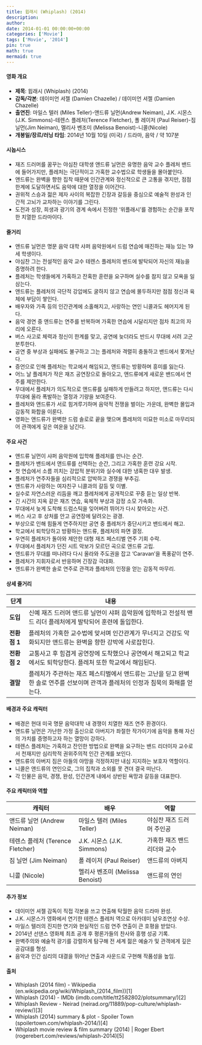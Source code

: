 ```yaml
---
title: 윕래시 (Whiplash) (2014)
description: 
author: 
date: 2014-01-01 00:00:00+00:00
categories: ['Movie']
tags: ['Movie', '2014']
pin: true
math: true
mermaid: true
---
```

#### 영화 개요

- **제목**: 윕래시 (Whiplash) (2014)  
- **감독/각본**: 데이미언 셔젤 (Damien Chazelle) / 데이미언 셔젤 (Damien Chazelle)  
- **출연진**: 마일스 텔러 (Miles Teller)-앤드류 닐먼(Andrew Neiman), J.K. 시몬스 (J.K. Simmons)-테렌스 플레처(Terence Fletcher), 폴 레이저 (Paul Reiser)-짐 닐먼(Jim Neiman), 멜리사 벤조미 (Melissa Benoist)-니콜(Nicole)  
- **개봉일/장르/러닝 타임**: 2014년 10월 10일 (미국) / 드라마, 음악 / 약 107분  

#### 시놉시스

- 재즈 드러머를 꿈꾸는 야심찬 대학생 앤드류 닐먼은 유명한 음악 교수 플레처 밴드에 들어가지만, 플레처는 극단적이고 가혹한 교수법으로 학생들을 몰아붙인다.  
- 앤드류는 완벽을 향한 집착 때문에 인간관계와 정신적으로 큰 고통을 겪지만, 점점 한계에 도달하면서도 음악에 대한 열정을 이어간다.  
- 권위적 스승과 젊은 제자 사이의 복잡한 긴장과 갈등을 중심으로 예술적 완성과 인간적 고뇌가 교차하는 이야기를 그린다.  
- 도전과 성장, 희생과 광기의 경계 속에서 진정한 ‘위플래시’를 경험하는 순간을 포착한 치열한 드라마이다.  

#### 줄거리

- 앤드류 닐먼은 명문 음악 대학 샤퍼 음악원에서 드럼 연습에 매진하는 재능 있는 19세 학생이다.  
- 야심찬 그는 전설적인 음악 교수 테렌스 플레처의 밴드에 발탁되어 자신의 재능을 증명하려 한다.  
- 플레처는 학생들에게 가혹하고 잔혹한 훈련을 요구하며 실수를 참지 않고 모욕을 일삼는다.  
- 앤드류는 플레처의 극단적 강압에도 굴하지 않고 연습에 몰두하지만 점점 정신과 육체에 부담이 쌓인다.  
- 배우자와 가족 등의 인간관계에 소홀해지고, 사랑하는 연인 니콜과도 헤어지게 된다.  
- 음악 경연 중 앤드류는 연주를 반복하며 가혹한 연습에 시달리지만 점차 최고의 자리에 오른다.  
- 버스 사고로 체력과 정신이 한계를 맞고, 공연에 늦더라도 반드시 무대에 서려 고군분투한다.  
- 공연 중 부상과 실패에도 불구하고 그는 플레처와 격렬히 충돌하고 밴드에서 쫓겨난다.  
- 증언으로 인해 플레처는 학교에서 해임되고, 앤드류는 방황하며 흥미를 잃는다.  
- 어느 날 플레처가 작은 재즈 공연장으로 돌아오고, 앤드류에게 새로운 밴드에서 연주를 제안한다.  
- 무대에서 플레처가 의도적으로 앤드류를 실패하게 만들려고 하지만, 앤드류는 다시 무대에 올라 폭발하는 열정과 기량을 보여준다.  
- 플레처와 앤드류가 서로 힘겨루기하며 음악적 전쟁을 벌이는 가운데, 완벽한 몰입과 감동적 화합을 이룬다.  
- 영화는 앤드류가 완벽한 드럼 솔로로 끝을 맺으며 플레처의 미묘한 미소로 마무리되어 관객에게 깊은 여운을 남긴다.  

#### 주요 사건

- 앤드류 닐먼이 샤퍼 음악원에 입학해 플레처를 만나는 순간.  
- 플레처가 밴드에서 앤드류를 선택하는 순간, 그리고 가혹한 훈련 강요 시작.  
- 첫 연습에서 소름 끼치는 강압적 분위기와 실수에 대한 냉혹한 대우 발생.  
- 플레처가 연주자들을 심리적으로 압박하고 경쟁을 부추김.  
- 앤드류가 사랑하는 여자친구 니콜과의 갈등 및 이별.  
- 실수로 자연스러운 리듬을 깨고 플레처에게 공개적으로 꾸중 듣는 일상 반복.  
- 긴 시간의 지옥 같은 재즈 연습, 육체적 부상과 감정 소모 가속화.  
- 무대에서 늦게 도착해 드럼스틱을 잊어버려 뛰어가 다시 찾아오는 사건.  
- 버스 사고 후 상처를 안고 공연장에 달려오는 광경.  
- 부상으로 인해 힘들게 연주하지만 공연 중 플레처가 중단시키고 밴드에서 해고.  
- 학교에서 퇴학당하고 방황하는 앤드류, 플레처의 파면 결정.  
- 우연히 플레처가 돌아와 제안한 대형 재즈 페스티벌 연주 기회 수락.  
- 무대에서 플레처가 던진 시트 악보가 모르던 곡으로 앤드류 고립.  
- 앤드류가 무대를 떠나려다 다시 올라와 주도권을 잡고 ‘Caravan’을 폭풍같이 연주.  
- 플레처가 지휘자로서 반응하며 긴장감 극대화.  
- 앤드류가 완벽한 솔로 연주로 관객과 플레처의 인정을 얻는 감동적 마무리.  

#### 상세 줄거리

| **단계** | **내용** |
|----------|----------|
| **도입** | 신예 재즈 드러머 앤드류 닐먼이 샤퍼 음악원에 입학하고 전설적 밴드 리더 플레처에게 발탁되어 훈련에 돌입한다. |
| **전환점 1** | 플레처의 가혹한 교수법에 맞서며 인간관계가 무너지고 건강도 악화되지만 앤드류는 완벽을 향한 강박에 사로잡힌다.|
| **전환점 2** | 교통사고 후 힘겹게 공연장에 도착했으나 공연에서 해고되고 학교에서도 퇴학당한다. 플레처 또한 학교에서 해임된다. |
| **결말** | 플레처가 주관하는 재즈 페스티벌에서 앤드류는 고난을 딛고 완벽한 솔로 연주를 선보이며 관객과 플레처의 인정과 침묵의 화해를 얻는다. |

#### 배경과 주요 캐릭터

- 배경은 현대 미국 명문 음악대학 내 경쟁이 치열한 재즈 연주 환경이다.  
- 앤드류 닐먼은 가난한 가정 출신으로 아버지가 좌절한 작가이기에 음악을 통해 자신의 가치를 증명하고자 하는 열망이 강하다.  
- 테렌스 플레처는 가혹하고 잔인한 방법으로 완벽을 요구하는 밴드 리더이자 교수로서 천재지만 심리학적 권위주의적 인간 관계를 보인다.  
- 앤드류의 아버지 짐은 아들의 야망을 걱정하지만 내심 지지하는 보호자 역할이다.  
- 니콜은 앤드류의 연인으로, 그의 집착과 소외를 못 견뎌 결국 떠난다.  
- 각 인물은 음악, 경쟁, 완성, 인간관계 내에서 상반된 욕망과 갈등을 대표한다.  

#### 주요 캐릭터와 역할

| **캐릭터**        | **배우**            | **역할**                      |
|-------------------|---------------------|------------------------------|
| 앤드류 닐먼 (Andrew Neiman)   | 마일스 텔러 (Miles Teller)     | 야심찬 재즈 드러머 주인공           |
| 테렌스 플레처 (Terence Fletcher) | J.K. 시몬스 (J.K. Simmons)       | 가혹한 재즈 밴드 리더와 교수        |
| 짐 닐먼 (Jim Neiman)         | 폴 레이저 (Paul Reiser)         | 앤드류의 아버지                    |
| 니콜 (Nicole)               | 멜리사 벤조미 (Melissa Benoist) | 앤드류의 연인                     |

#### 추가 정보

- 데이미언 셔젤 감독이 직접 각본을 쓰고 연출해 탁월한 음악 드라마 완성.  
- J.K. 시몬스가 영화에서 연기한 테렌스 플레처 역으로 아카데미 남우조연상 수상.  
- 마일스 텔러의 진지한 연기와 현실적인 드럼 연주 연출이 큰 호평을 받았다.  
- 2014년 선댄스 영화제 최초 공개 후 평론가들의 찬사와 흥행 성공 기록.  
- 완벽주의와 예술적 광기를 강렬하게 탐구해 전 세계 젊은 예술가 및 관객에게 깊은 공감대를 형성.  
- 음악과 인간 심리의 대결을 뛰어난 연출과 사운드로 구현해 작품성을 높임.  

#### 출처

- Whiplash (2014 film) - Wikipedia (en.wikipedia.org/wiki/Whiplash_(2014_film))[1]  
- Whiplash (2014) - IMDb (imdb.com/title/tt2582802/plotsummary/)[2]  
- Whiplash Review - Neirad (neirad.org/11889/pop-culture/whiplash-review/)[3]  
- Whiplash (2014) summary & plot - Spoiler Town (spoilertown.com/whiplash-2014/)[4]  
- Whiplash movie review & film summary (2014) | Roger Ebert (rogerebert.com/reviews/whiplash-2014)[5]
